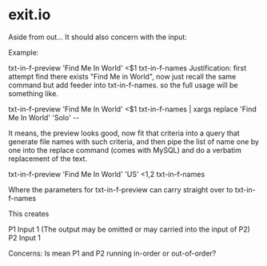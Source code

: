 exit.io
=======

Aside from out... It should also concern with the input:


Example:

txt-in-f-preview 'Find Me In World' <$1 txt-in-f-names
Justification: first attempt find there exists "Find Me in World", now just recall the same command but add feeder into txt-in-f-names. so the full usage will be something like. 

txt-in-f-preview 'Find Me In World' <$1 txt-in-f-names | xargs replace 'Find Me In World' 'Solo' -- 

It means, the preview looks good, now fit that criteria into a query that generate file names with such criteria, and then pipe the list of name one by one into the replace command (comes with MySQL) and do a verbatim replacement of the text.


txt-in-f-preview 'Find Me In World' 'US' <$1,$2 txt-in-f-names

Where the parameters for txt-in-f-preview can carry straight over to txt-in-f-names

This creates

P1 Input 1 (The output may be omitted or may carried into the input of P2)
P2 Input 1

Concerns:
Is mean P1 and P2 running in-order or out-of-order?
